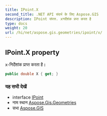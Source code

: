 ```yaml
---
title: IPoint.X
second_title: .NET API संदर्भ के लिए Aspose.GIS
description: IPoint संपत्त. xनर्देशंक प्रप्त करत है
type: docs
weight: 20
url: /hi/net/aspose.gis.geometries/ipoint/x/
---
```

## IPoint.X property

x-निर्देशांक प्राप्त करता है।

```csharp
public double X { get; }
```

### यह सभी देखें

* interface [IPoint](../)
* नाम स्थान [Aspose.Gis.Geometries](../../ipoint/)
* सभा [Aspose.GIS](../../../)


